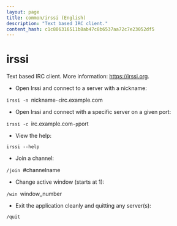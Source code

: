 ```yaml
---
layout: page
title: common/irssi (English)
description: "Text based IRC client."
content_hash: c1c806316511b8ab47c8b6537aa72c7e23052df5
---
```

# irssi

Text based IRC client.
More information: <https://irssi.org>.

- Open Irssi and connect to a server with a nickname:

`irssi -n `<span class="tldr-var badge badge-pill bg-dark-lm bg-white-dm text-white-lm text-dark-dm font-weight-bold">nickname</span>` -c `<span class="tldr-var badge badge-pill bg-dark-lm bg-white-dm text-white-lm text-dark-dm font-weight-bold">irc.example.com</span>

- Open Irssi and connect with a specific server on a given port:

`irssi -c `<span class="tldr-var badge badge-pill bg-dark-lm bg-white-dm text-white-lm text-dark-dm font-weight-bold">irc.example.com</span>` -p `<span class="tldr-var badge badge-pill bg-dark-lm bg-white-dm text-white-lm text-dark-dm font-weight-bold">port</span>

- View the help:

`irssi --help`

- Join a channel:

`/join `<span class="tldr-var badge badge-pill bg-dark-lm bg-white-dm text-white-lm text-dark-dm font-weight-bold">#channelname</span>

- Change active window (starts at 1):

`/win `<span class="tldr-var badge badge-pill bg-dark-lm bg-white-dm text-white-lm text-dark-dm font-weight-bold">window_number</span>

- Exit the application cleanly and quitting any server(s):

`/quit`
